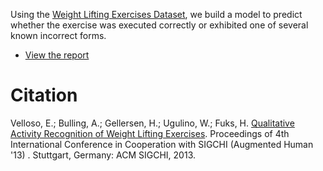 
Using the [Weight Lifting Exercises Dataset](http://groupware.les.inf.puc-rio.br/har#weight_lifting_exercises), we build a model to predict whether the exercise was executed correctly or exhibited one of several known incorrect forms. 

* [View the report](http://jeremyshantz.github.io/har-machine-learning/)

# Citation

Velloso, E.; Bulling, A.; Gellersen, H.; Ugulino, W.; Fuks, H. [Qualitative Activity Recognition of Weight Lifting Exercises](http://groupware.les.inf.puc-rio.br/work.jsf?p1=11201). Proceedings of 4th International Conference in Cooperation with SIGCHI (Augmented Human '13) . Stuttgart, Germany: ACM SIGCHI, 2013. 
